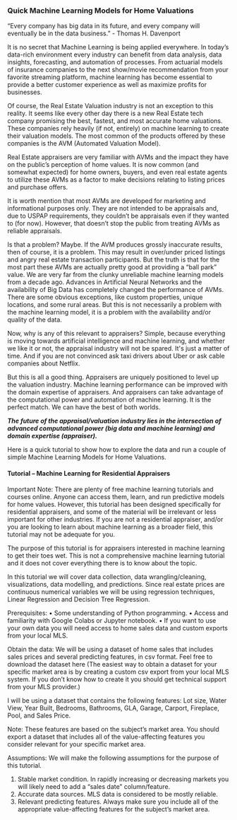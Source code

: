 ### **Quick Machine Learning Models for Home Valuations**

“Every company has big data in its future, and every company will eventually be in the data business.” - Thomas H. Davenport

It is no secret that Machine Learning is being applied everywhere. In today’s data-rich environment every industry can benefit from data analysis, data insights, forecasting, and automation of processes.
From actuarial models of insurance companies to the next show/movie recommendation from your favorite streaming platform, machine learning has become essential to provide a better customer experience as well as maximize profits for businesses.

Of course, the Real Estate Valuation industry is not an exception to this reality. It seems like every other day there is a new Real Estate tech company promising the best, fastest, and most accurate home valuations. These companies rely heavily (if not, entirely) on machine learning to create their valuation models. The most common of the products offered by these companies is the AVM (Automated Valuation Model).

Real Estate appraisers are very familiar with AVMs and the impact they have on the public’s perception of home values. 
It is now common (and somewhat expected) for home owners, buyers, and even real estate agents to utilize these AVMs as a factor to make decisions relating to listing prices and purchase offers.

It is worth mention that most AVMs are developed for marketing and informational purposes only. They are not intended to be appraisals and, due to USPAP requirements, they couldn’t be appraisals even if they wanted to (for now). However, that doesn’t stop the public from treating AVMs as reliable appraisals.

Is that a problem? Maybe. If the AVM produces grossly inaccurate results, then of course, it is a problem. This may result in over/under priced listings and angry real estate transaction participants. But the truth is that for the most part these AVMs are actually pretty good at providing a “ball park” value. We are very far from the clunky unreliable machine learning models from a decade ago. Advances in Artificial Neural Networks and the availability of Big Data has completely changed the performance of AVMs. There are some obvious exceptions, like custom properties, unique locations, and some rural areas. But this is not necessarily a problem with the machine learning model, it is a problem with the availability and/or quality of the data.

Now, why is any of this relevant to appraisers? Simple, because everything is moving towards artificial intelligence and machine learning, and whether we like it or not, the appraisal industry will not be spared. It's just a matter of time. And if you are not convinced ask taxi drivers about Uber or ask cable companies about Netflix.

But this is all a good thing. Appraisers are uniquely positioned to level up the valuation industry. Machine learning performance can be improved with the domain expertise of appraisers. And appraisers can take advantage of the computational power and automation of machine learning. It is the perfect match. We can have the best of both worlds.

***The future of the appraisal/valuation industry lies in the intersection of advanced computational power (big data and machine learning) and domain expertise (appraiser).***


Here is a quick tutorial to show how to explore the data and run a couple of simple Machine Learning Models for Home Valuations.

#### Tutorial – Machine Learning for Residential Appraisers

Important Note: There are plenty of free machine learning tutorials and courses online. Anyone can access them, learn, and run predictive models for home values. However, this tutorial has been designed specifically for residential appraisers, and some of the material will be irrelevant or less important for other industries. If you are not a residential appraiser, and/or you are looking to learn about machine learning as a broader field, this tutorial may not be adequate for you.

The purpose of this tutorial is for appraisers interested in machine learning to get their toes wet. This is not a comprehensive machine learning tutorial and it does not cover everything there is to know about the topic. 

In this tutorial we will cover data collection, data wrangling/cleaning, visualizations, data modelling, and predictions. Since real estate prices are continuous numerical variables we will be using regression techniques, Linear Regression and Decision Tree Regression.

Prerequisites:
•	Some understanding of Python programming.
•	Access and familiarity with Google Colabs or Jupyter notebook.
•	If you want to use your own data you will need access to home sales data and custom exports from your local MLS.

Obtain the data:
We will be using a dataset of home sales that includes sales prices and several predicting features, in csv format.
Feel free to download the dataset here
(The easiest way to obtain a dataset for your specific market area is by creating a custom csv export from your local MLS system. If you don’t know how to create it you should get technical support from your MLS provider.)

I will be using a dataset that contains the following features:
Lot size, Water View, Year Built, Bedrooms, Bathrooms, GLA, Garage, Carport, Fireplace, Pool, and Sales Price.

Note: These features are based on the subject’s market area. You should export a dataset that includes all of the value-affecting features you consider relevant for your specific market area. 

Assumptions:
We will make the following assumptions for the purpose of this tutorial. 
1)	Stable market condition. In rapidly increasing or decreasing markets you will likely need to add a “sales date” column/feature.
2)	Accurate data sources. MLS data is considered to be mostly reliable.
3)	Relevant predicting features. Always make sure you include all of the appropriate value-affecting features for the subject’s market area.
